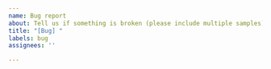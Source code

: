 ```yaml
---
name: Bug report
about: Tell us if something is broken (please include multiple samples).
title: "[Bug] "
labels: bug
assignees: ''

---
```



